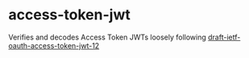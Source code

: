 # access-token-jwt

Verifies and decodes Access Token JWTs loosely following [draft-ietf-oauth-access-token-jwt-12](https://tools.ietf.org/html/draft-ietf-oauth-access-token-jwt-12)
